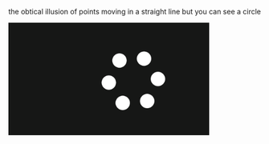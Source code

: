 the obtical illusion of points moving in a straight line but you can see a circle


<p align="left">
  <img src="https://github.com/erfan-ops/circles/blob/main/example.png" width=400 />
</p>